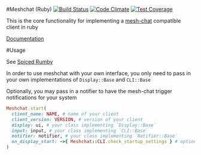 #Meshchat (Ruby) [![Build Status](https://travis-ci.org/NullVoxPopuli/meshchat.svg)](https://travis-ci.org/NullVoxPopuli/meshchat) [![Code Climate](https://codeclimate.com/github/NullVoxPopuli/meshchat/badges/gpa.svg)](https://codeclimate.com/github/NullVoxPopuli/meshchat) [![Test Coverage](https://codeclimate.com/github/NullVoxPopuli/meshchat/badges/coverage.svg)](https://codeclimate.com/github/NullVoxPopuli/meshchat/coverage)

This is the core functionality for implementing a [mesh-chat](https://github.com/neuravion/mesh-chat) compatible client in ruby

[Documentation](http://nullvoxpopuli.github.io/meshchat/)

#Usage

See [Spiced Rumby](https://github.com/NullVoxPopuli/spiced_rumby)

In order to use meshchat with your own interface, you only need to pass in your own implementations of `Display::Base` and `CLI::Base`

Optionally, you may pass in a notifier to have the mesh-chat trigger notifications for your system

```ruby
Meshchat.start(
  client_name: NAME, # name of your client
  client_version: VERSION, # version of your client
  display: ui, # your class implementing `Display::Base`
  input: input, # your class implementing `CLI::Base`
  notifier: notifier, # your class implementing `Notifier::Base`
  on_display_start: ->{ Meshchat::CLI.check_startup_settings } # optional
)
```

